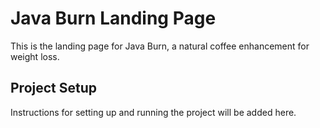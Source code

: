 # Java Burn Landing Page

This is the landing page for Java Burn, a natural coffee enhancement for weight loss.

## Project Setup

Instructions for setting up and running the project will be added here.
